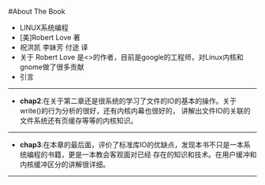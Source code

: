 #About The Book

* LINUX系统编程
* [美]Robert Love 著
* 祝洪凯 李妹芳 付途 译
* 关于 Robert Love 是<<Linux Kernel Development>>的作者，目前是google的工程师，对Linux内核和gnome做了很多贡献
* 引言

***
* __chap2__:在关于第二章还是很系统的学习了文件的IO的基本的操作。关于write()的行为分析的很好，还有内核内幕也很好的，
讲解出文件IO的关联的文件系统还有页缓存等等的内核知识。

***
* __chap3__:在本章的最后面，评价了标准库IO的优缺点，发现本书不只是一本系统编程的书籍，更是一本教会客观面对已经
存在的知识和技术。在用户缓冲和内核缓冲区分的讲解很详细。

***
